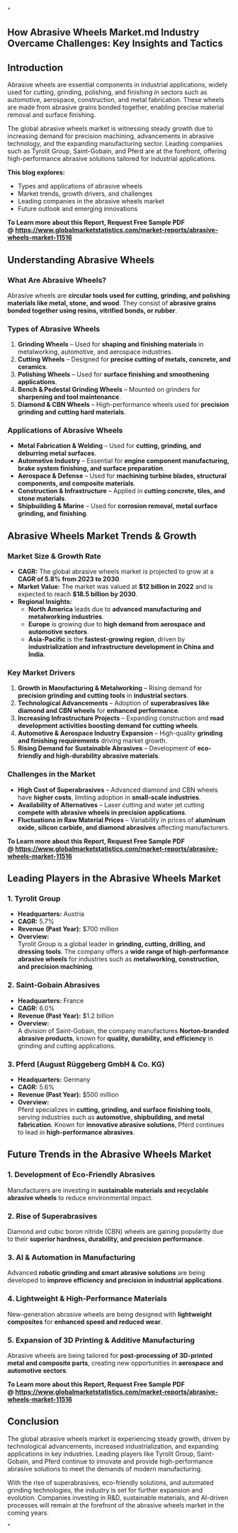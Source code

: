 "<h2><strong>How Abrasive Wheels Market.md Industry Overcame Challenges: Key Insights and Tactics</strong></h2><h2><strong>Introduction</strong></h2>
<p data-start=""245"" data-end=""579"">Abrasive wheels are essential components in industrial applications, widely used for cutting, grinding, polishing, and finishing in sectors such as automotive, aerospace, construction, and metal fabrication. These wheels are made from abrasive grains bonded together, enabling precise material removal and surface finishing.</p>
<p data-start=""581"" data-end=""953"">The global abrasive wheels market is witnessing steady growth due to increasing demand for precision machining, advancements in abrasive technology, and the expanding manufacturing sector. Leading companies such as Tyrolit Group, Saint-Gobain, and Pferd are at the forefront, offering high-performance abrasive solutions tailored for industrial applications.</p>
<p data-start=""955"" data-end=""976""><strong>This blog explores:</strong></p>
<ul data-start=""977"" data-end=""1184"">
<li data-start=""977"" data-end=""1026"">Types and applications of abrasive wheels</li>
<li data-start=""1027"" data-end=""1080"">Market trends, growth drivers, and challenges</li>
<li data-start=""1081"" data-end=""1136"">Leading companies in the abrasive wheels market</li>
<li data-start=""1137"" data-end=""1184"">Future outlook and emerging innovations</li>
</ul>
<p><strong>To Learn more about this Report, Request Free Sample PDF @&nbsp;<a href=""https://www.globalmarketstatistics.com/market-reports/abrasive-wheels-market-11516"">https://www.globalmarketstatistics.com/market-reports/abrasive-wheels-market-11516</a></strong></p>
<h2 data-start=""1191"" data-end=""1229""><strong data-start=""1194"" data-end=""1227"">Understanding Abrasive Wheels</strong></h2>
<h3 data-start=""1231"" data-end=""1266""><strong data-start=""1235"" data-end=""1264"">What Are Abrasive Wheels?</strong></h3>
<p data-start=""1267"" data-end=""1482"">Abrasive wheels are <strong data-start=""1287"" data-end=""1385"">circular tools used for cutting, grinding, and polishing materials like metal, stone, and wood</strong>. They consist of <strong data-start=""1403"" data-end=""1479"">abrasive grains bonded together using resins, vitrified bonds, or rubber</strong>.</p>
<h3 data-start=""1484"" data-end=""1518""><strong data-start=""1488"" data-end=""1516"">Types of Abrasive Wheels</strong></h3>
<ol data-start=""1520"" data-end=""2050"">
<li data-start=""1520"" data-end=""1646""><strong data-start=""1523"" data-end=""1542"">Grinding Wheels</strong> &ndash; Used for <strong data-start=""1554"" data-end=""1589"">shaping and finishing materials</strong> in metalworking, automotive, and aerospace industries.</li>
<li data-start=""1647"" data-end=""1740""><strong data-start=""1650"" data-end=""1668"">Cutting Wheels</strong> &ndash; Designed for <strong data-start=""1684"" data-end=""1737"">precise cutting of metals, concrete, and ceramics</strong>.</li>
<li data-start=""1741"" data-end=""1829""><strong data-start=""1744"" data-end=""1764"">Polishing Wheels</strong> &ndash; Used for <strong data-start=""1776"" data-end=""1826"">surface finishing and smoothening applications</strong>.</li>
<li data-start=""1830"" data-end=""1934""><strong data-start=""1833"" data-end=""1869"">Bench &amp; Pedestal Grinding Wheels</strong> &ndash; Mounted on grinders for <strong data-start=""1896"" data-end=""1931"">sharpening and tool maintenance</strong>.</li>
<li data-start=""1935"" data-end=""2050""><strong data-start=""1938"" data-end=""1962"">Diamond &amp; CBN Wheels</strong> &ndash; High-performance wheels used for <strong data-start=""1998"" data-end=""2047"">precision grinding and cutting hard materials</strong>.</li>
</ol>
<h3 data-start=""2052"" data-end=""2093""><strong data-start=""2056"" data-end=""2091"">Applications of Abrasive Wheels</strong></h3>
<ul data-start=""2095"" data-end=""2644"">
<li data-start=""2095"" data-end=""2194""><strong data-start=""2097"" data-end=""2128"">Metal Fabrication &amp; Welding</strong> &ndash; Used for <strong data-start=""2140"" data-end=""2191"">cutting, grinding, and deburring metal surfaces</strong>.</li>
<li data-start=""2195"" data-end=""2323""><strong data-start=""2197"" data-end=""2220"">Automotive Industry</strong> &ndash; Essential for <strong data-start=""2237"" data-end=""2320"">engine component manufacturing, brake system finishing, and surface preparation</strong>.</li>
<li data-start=""2324"" data-end=""2440""><strong data-start=""2326"" data-end=""2349"">Aerospace &amp; Defense</strong> &ndash; Used for <strong data-start=""2361"" data-end=""2437"">machining turbine blades, structural components, and composite materials</strong>.</li>
<li data-start=""2441"" data-end=""2541""><strong data-start=""2443"" data-end=""2476"">Construction &amp; Infrastructure</strong> &ndash; Applied in <strong data-start=""2490"" data-end=""2538"">cutting concrete, tiles, and stone materials</strong>.</li>
<li data-start=""2542"" data-end=""2644""><strong data-start=""2544"" data-end=""2569"">Shipbuilding &amp; Marine</strong> &ndash; Used for <strong data-start=""2581"" data-end=""2641"">corrosion removal, metal surface grinding, and finishing</strong>.</li>
</ul>
<h2 data-start=""2651"" data-end=""2698""><strong data-start=""2654"" data-end=""2696"">Abrasive Wheels Market Trends &amp; Growth</strong></h2>
<h3 data-start=""2700"" data-end=""2735""><strong data-start=""2704"" data-end=""2733"">Market Size &amp; Growth Rate</strong></h3>
<ul data-start=""2736"" data-end=""3319"">
<li data-start=""2736"" data-end=""2845""><strong data-start=""2738"" data-end=""2747"">CAGR:</strong> The global abrasive wheels market is projected to grow at a <strong data-start=""2808"" data-end=""2842"">CAGR of 5.8% from 2023 to 2030</strong>.</li>
<li data-start=""2846"" data-end=""2968""><strong data-start=""2848"" data-end=""2865"">Market Value:</strong> The market was valued at <strong data-start=""2891"" data-end=""2914"">$12 billion in 2022</strong> and is expected to reach <strong data-start=""2940"" data-end=""2965"">$18.5 billion by 2030</strong>.</li>
<li data-start=""2969"" data-end=""3319""><strong data-start=""2971"" data-end=""2993"">Regional Insights:</strong>
<ul data-start=""2998"" data-end=""3319"">
<li data-start=""2998"" data-end=""3088""><strong data-start=""3000"" data-end=""3017"">North America</strong> leads due to <strong data-start=""3031"" data-end=""3085"">advanced manufacturing and metalworking industries</strong>.</li>
<li data-start=""3091"" data-end=""3178""><strong data-start=""3093"" data-end=""3103"">Europe</strong> is growing due to <strong data-start=""3122"" data-end=""3175"">high demand from aerospace and automotive sectors</strong>.</li>
<li data-start=""3181"" data-end=""3319""><strong data-start=""3183"" data-end=""3199"">Asia-Pacific</strong> is the <strong data-start=""3207"" data-end=""3233"">fastest-growing region</strong>, driven by <strong data-start=""3245"" data-end=""3316"">industrialization and infrastructure development in China and India</strong>.</li>
</ul>
</li>
</ul>
<h3 data-start=""3321"" data-end=""3349""><strong data-start=""3325"" data-end=""3347"">Key Market Drivers</strong></h3>
<ol data-start=""3350"" data-end=""4005"">
<li data-start=""3350"" data-end=""3485""><strong data-start=""3353"" data-end=""3395"">Growth in Manufacturing &amp; Metalworking</strong> &ndash; Rising demand for <strong data-start=""3416"" data-end=""3456"">precision grinding and cutting tools</strong> in <strong data-start=""3460"" data-end=""3482"">industrial sectors</strong>.</li>
<li data-start=""3486"" data-end=""3612""><strong data-start=""3489"" data-end=""3519"">Technological Advancements</strong> &ndash; Adoption of <strong data-start=""3534"" data-end=""3580"">superabrasives like diamond and CBN wheels</strong> for <strong data-start=""3585"" data-end=""3609"">enhanced performance</strong>.</li>
<li data-start=""3613"" data-end=""3753""><strong data-start=""3616"" data-end=""3654"">Increasing Infrastructure Projects</strong> &ndash; Expanding construction and <strong data-start=""3684"" data-end=""3750"">road development activities boosting demand for cutting wheels</strong>.</li>
<li data-start=""3754"" data-end=""3882""><strong data-start=""3757"" data-end=""3802"">Automotive &amp; Aerospace Industry Expansion</strong> &ndash; High-quality <strong data-start=""3818"" data-end=""3857"">grinding and finishing requirements</strong> driving market growth.</li>
<li data-start=""3883"" data-end=""4005""><strong data-start=""3886"" data-end=""3929"">Rising Demand for Sustainable Abrasives</strong> &ndash; Development of <strong data-start=""3947"" data-end=""4002"">eco-friendly and high-durability abrasive materials</strong>.</li>
</ol>
<h3 data-start=""4007"" data-end=""4041""><strong data-start=""4011"" data-end=""4039"">Challenges in the Market</strong></h3>
<ul data-start=""4042"" data-end=""4473"">
<li data-start=""4042"" data-end=""4183""><strong data-start=""4044"" data-end=""4075"">High Cost of Superabrasives</strong> &ndash; Advanced diamond and CBN wheels have <strong data-start=""4115"" data-end=""4131"">higher costs</strong>, limiting adoption in <strong data-start=""4154"" data-end=""4180"">small-scale industries</strong>.</li>
<li data-start=""4184"" data-end=""4318""><strong data-start=""4186"" data-end=""4218"">Availability of Alternatives</strong> &ndash; Laser cutting and water jet cutting <strong data-start=""4257"" data-end=""4315"">compete with abrasive wheels in precision applications</strong>.</li>
<li data-start=""4319"" data-end=""4473""><strong data-start=""4321"" data-end=""4360"">Fluctuations in Raw Material Prices</strong> &ndash; Variability in prices of <strong data-start=""4388"" data-end=""4446"">aluminum oxide, silicon carbide, and diamond abrasives</strong> affecting manufacturers.</li>
</ul>
<p><strong>To Learn more about this Report, Request Free Sample PDF @&nbsp;<a href=""https://www.globalmarketstatistics.com/market-reports/abrasive-wheels-market-11516"">https://www.globalmarketstatistics.com/market-reports/abrasive-wheels-market-11516</a></strong></p>
<h2 data-start=""4480"" data-end=""4534""><strong data-start=""4483"" data-end=""4532"">Leading Players in the Abrasive Wheels Market</strong></h2>
<h3 data-start=""4536"" data-end=""4562""><strong data-start=""4540"" data-end=""4560"">1. Tyrolit Group</strong></h3>
<ul data-start=""4563"" data-end=""4916"">
<li data-start=""4563"" data-end=""4592""><strong data-start=""4565"" data-end=""4582"">Headquarters:</strong> Austria</li>
<li data-start=""4593"" data-end=""4611""><strong data-start=""4595"" data-end=""4604"">CAGR:</strong> 5.7%</li>
<li data-start=""4612"" data-end=""4653""><strong data-start=""4614"" data-end=""4638"">Revenue (Past Year):</strong> $700 million</li>
<li data-start=""4654"" data-end=""4916""><strong data-start=""4656"" data-end=""4669"">Overview:</strong><br data-start=""4669"" data-end=""4672"" /> Tyrolit Group is a global leader in <strong data-start=""4710"" data-end=""4761"">grinding, cutting, drilling, and dressing tools</strong>. The company offers a <strong data-start=""4784"" data-end=""4834"">wide range of high-performance abrasive wheels</strong> for industries such as <strong data-start=""4858"" data-end=""4913"">metalworking, construction, and precision machining</strong>.</li>
</ul>
<h3 data-start=""4918"" data-end=""4953""><strong data-start=""4922"" data-end=""4951"">2. Saint-Gobain Abrasives</strong></h3>
<ul data-start=""4954"" data-end=""5244"">
<li data-start=""4954"" data-end=""4982""><strong data-start=""4956"" data-end=""4973"">Headquarters:</strong> France</li>
<li data-start=""4983"" data-end=""5001""><strong data-start=""4985"" data-end=""4994"">CAGR:</strong> 6.0%</li>
<li data-start=""5002"" data-end=""5043""><strong data-start=""5004"" data-end=""5028"">Revenue (Past Year):</strong> $1.2 billion</li>
<li data-start=""5044"" data-end=""5244""><strong data-start=""5046"" data-end=""5059"">Overview:</strong><br data-start=""5059"" data-end=""5062"" /> A division of Saint-Gobain, the company manufactures <strong data-start=""5117"" data-end=""5153"">Norton-branded abrasive products</strong>, known for <strong data-start=""5165"" data-end=""5204"">quality, durability, and efficiency</strong> in grinding and cutting applications.</li>
</ul>
<h3 data-start=""5246"" data-end=""5297""><strong data-start=""5250"" data-end=""5295"">3. Pferd (August R&uuml;ggeberg GmbH &amp; Co. KG)</strong></h3>
<ul data-start=""5298"" data-end=""5667"">
<li data-start=""5298"" data-end=""5327""><strong data-start=""5300"" data-end=""5317"">Headquarters:</strong> Germany</li>
<li data-start=""5328"" data-end=""5346""><strong data-start=""5330"" data-end=""5339"">CAGR:</strong> 5.6%</li>
<li data-start=""5347"" data-end=""5388""><strong data-start=""5349"" data-end=""5373"">Revenue (Past Year):</strong> $500 million</li>
<li data-start=""5389"" data-end=""5667""><strong data-start=""5391"" data-end=""5404"">Overview:</strong><br data-start=""5404"" data-end=""5407"" /> Pferd specializes in <strong data-start=""5430"" data-end=""5480"">cutting, grinding, and surface finishing tools</strong>, serving industries such as <strong data-start=""5509"" data-end=""5560"">automotive, shipbuilding, and metal fabrication</strong>. Known for <strong data-start=""5572"" data-end=""5605"">innovative abrasive solutions</strong>, Pferd continues to lead in <strong data-start=""5634"" data-end=""5664"">high-performance abrasives</strong>.</li>
</ul>
<h2 data-start=""5674"" data-end=""5726""><strong data-start=""5677"" data-end=""5724"">Future Trends in the Abrasive Wheels Market</strong></h2>
<h3 data-start=""5728"" data-end=""5778""><strong data-start=""5732"" data-end=""5776"">1. Development of Eco-Friendly Abrasives</strong></h3>
<p data-start=""5779"" data-end=""5900"">Manufacturers are investing in <strong data-start=""5810"" data-end=""5866"">sustainable materials and recyclable abrasive wheels</strong> to reduce environmental impact.</p>
<h3 data-start=""5902"" data-end=""5937""><strong data-start=""5906"" data-end=""5935"">2. Rise of Superabrasives</strong></h3>
<p data-start=""5938"" data-end=""6082"">Diamond and cubic boron nitride (CBN) wheels are gaining popularity due to their <strong data-start=""6019"" data-end=""6079"">superior hardness, durability, and precision performance</strong>.</p>
<h3 data-start=""6084"" data-end=""6129""><strong data-start=""6088"" data-end=""6127"">3. AI &amp; Automation in Manufacturing</strong></h3>
<p data-start=""6130"" data-end=""6278"">Advanced <strong data-start=""6139"" data-end=""6188"">robotic grinding and smart abrasive solutions</strong> are being developed to <strong data-start=""6212"" data-end=""6275"">improve efficiency and precision in industrial applications</strong>.</p>
<h3 data-start=""6280"" data-end=""6333""><strong data-start=""6284"" data-end=""6331"">4. Lightweight &amp; High-Performance Materials</strong></h3>
<p data-start=""6334"" data-end=""6458"">New-generation abrasive wheels are being designed with <strong data-start=""6389"" data-end=""6415"">lightweight composites</strong> for <strong data-start=""6420"" data-end=""6455"">enhanced speed and reduced wear</strong>.</p>
<h3 data-start=""6460"" data-end=""6522""><strong data-start=""6464"" data-end=""6520"">5. Expansion of 3D Printing &amp; Additive Manufacturing</strong></h3>
<p data-start=""6523"" data-end=""6692"">Abrasive wheels are being tailored for <strong data-start=""6562"" data-end=""6621"">post-processing of 3D-printed metal and composite parts</strong>, creating new opportunities in <strong data-start=""6653"" data-end=""6689"">aerospace and automotive sectors</strong>.</p>
<p data-start=""6523"" data-end=""6692""><strong>To Learn more about this Report, Request Free Sample PDF @&nbsp;<a href=""https://www.globalmarketstatistics.com/market-reports/abrasive-wheels-market-11516"">https://www.globalmarketstatistics.com/market-reports/abrasive-wheels-market-11516</a></strong></p>
<h2 data-start=""6699"" data-end=""6718""><strong data-start=""6702"" data-end=""6716"">Conclusion</strong></h2>
<p data-start=""6720"" data-end=""7093"">The global abrasive wheels market is experiencing steady growth, driven by technological advancements, increased industrialization, and expanding applications in key industries. Leading players like Tyrolit Group, Saint-Gobain, and Pferd continue to innovate and provide high-performance abrasive solutions to meet the demands of modern manufacturing.</p>
<p data-start=""7095"" data-end=""7416"" data-is-last-node="""" data-is-only-node="""">With the rise of superabrasives, eco-friendly solutions, and automated grinding technologies, the industry is set for further expansion and evolution. Companies investing in R&amp;D, sustainable materials, and AI-driven processes will remain at the forefront of the abrasive wheels market in the coming years.</p>"
